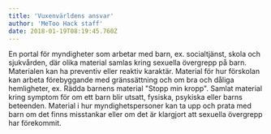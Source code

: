 ```yaml
---
title: 'Vuxenvärldens ansvar'
author: 'MeToo Hack staff'
date: 2018-01-19T08:19:45.760Z
---
```

En portal för myndigheter som arbetar med barn, ex. socialtjänst, skola och sjukvården, där olika material samlas kring sexuella övergrepp på barn. Materialen kan ha preventiv eller reaktiv karaktär. Material för hur förskolan kan arbeta förebyggande med gränssättning och om bra och dåliga hemligheter, ex. Rädda barnens material "Stopp min kropp". Samlat material kring symptom för om ett barn blir utsatt, fysiska, psykiska eller barns beteenden. Material i hur myndighetspersoner kan ta upp och prata med barn om det finns misstankar eller om det är klargjort att sexuella övergrepp har förekommit.
